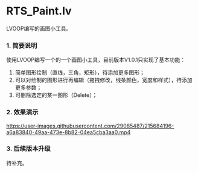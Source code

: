 # RTS_Paint.lv
LVOOP编写的画图小工具。

### 1. 简要说明
使用LVOOP编写一个的一个画图小工具，目前版本V1.0.1只实现了基本功能：
1. 简单图形绘制（直线，三角，矩形），待添加更多图形；
2. 可以对绘制的图形进行再编辑（拖拽修改，线条颜色，宽度和样式），待添加更多参数；
3. 可删除选定的某一图形（Delete）；

### 2. 效果演示
https://user-images.githubusercontent.com/29085487/215684196-a6a83840-49aa-473e-8b82-04ea5cba3aa0.mp4

### 3. 后续版本升级
待补充。
